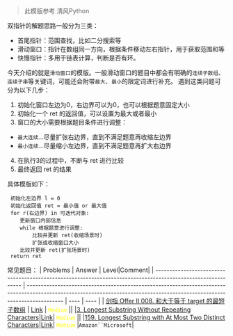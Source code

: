 > 此模版参考 清风Python 

双指针的解题思路一般分为三类：
- 首尾指针：范围查找，比如二分搜索等
- 滑动窗口：指针在数组同一方向，根据条件移动左右指针，用于获取范围和等
- 快慢指针：多用于链表计算，判断是否有环。

今天介绍的就是`滑动窗口`的模版。一般滑动窗口的题目中都会有明确的`连续子数组`、`连续子串`等关键词，可能还会附带`最大`、`最小`的限定词进行补充。
遇到这类问题可分为以下几步：
1. 初始化窗口左边为0，右边界可以为0，也可以根据题意固定大小
2. 初始化一个 ret 的返回值，可以设置为最大或者最小
3. 窗口的大小需要根据题目条件进行调整：
- `最大连续`...尽量扩张右边界，直到不满足题意再收缩左边界
- `最小连续`...尽量缩小左边界，直到不满足题意再扩大右边界
4. 在执行3的过程中，不断与 ret 进行比较
5. 最终返回 ret 的结果

具体模版如下：
```
 初始化左边界 l = 0
 初始化返回值 ret = 最小值 or 最大值
 for r(右边界) in 可迭代对象:
    更新窗口内部信息
    while 根据题意进行调整:
        比较并更新 ret(收缩场景时)
        扩张或收缩窗口大小
    比较并更新 ret(扩张场景时)
 return ret
```

常见题目：
| Problems                                                                                                     | Answer                                                                                                                                                                    | Level|Comment|
| ------------------------------------------------------------------------------------------------------------ | ------------------------------------------------------------------------------------------------------------------------------------------------------------------------- | ---- | ---- |
| [剑指 Offer II 008. 和大于等于 target 的最短子数组](https://leetcode.cn/problems/2VG8Kg/) | [Link](https://github.com/YU-Anthony/Leetcode_tutorial/blob/main/CodingIntervies/CodingInterviews%20008.%20%E5%92%8C%E5%A4%A7%E4%BA%8E%E7%AD%89%E4%BA%8E%20target%20%E7%9A%84%E6%9C%80%E7%9F%AD%E5%AD%90%E6%95%B0%E7%BB%84.md) | <font color=yellow> `Medium` </font>||
|[3. Longest Substring Without Repeating Characters](https://leetcode.com/problems/longest-substring-without-repeating-characters/)|[Link](https://github.com/YU-Anthony/Leetcode_tutorial/blob/main/files/problems1_500/3.%20Longest%20Substring%20Without%20Repeating%20Characters.md)| <font color=yellow> `Medium` </font>||
|[159. Longest Substring with At Most Two Distinct Characters](https://leetcode.cn/problems/longest-substring-with-at-most-two-distinct-characters/)|[Link](https://github.com/YU-Anthony/Leetcode_tutorial/blob/main/files/problems1_500/159.%20Longest%20Substring%20with%20At%20Most%20Two%20Distinct%20Characters.md)| <font color=yellow> `Medium` </font>|`Amazon``Microsoft`|


